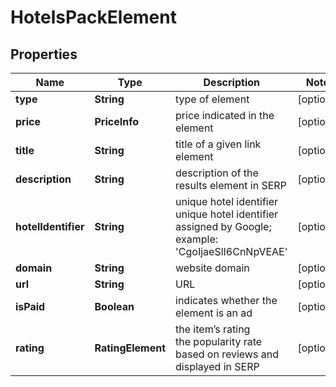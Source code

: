 # HotelsPackElement


## Properties

| Name | Type | Description | Notes |
|------------ | ------------- | ------------- | -------------|
**type** | **String** | type of element |[optional]|
**price** | **PriceInfo** | price indicated in the element |[optional]|
**title** | **String** | title of a given link element |[optional]|
**description** | **String** | description of the results element in SERP |[optional]|
**hotelIdentifier** | **String** | unique hotel identifier<br>unique hotel identifier assigned by Google;<br>example: 'CgoIjaeSlI6CnNpVEAE' |[optional]|
**domain** | **String** | website domain |[optional]|
**url** | **String** | URL |[optional]|
**isPaid** | **Boolean** | indicates whether the element is an ad |[optional]|
**rating** | **RatingElement** | the item’s rating <br>the popularity rate based on reviews and displayed in SERP |[optional]|